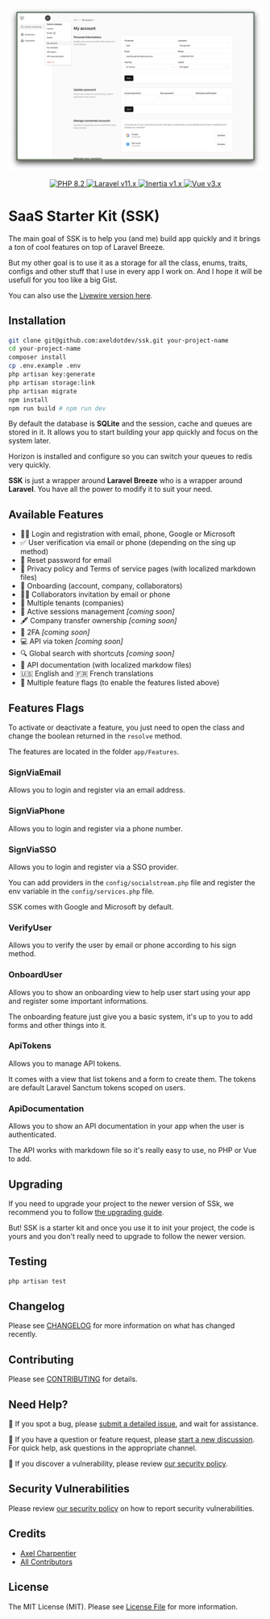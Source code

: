 <p align="center">
    <img src="https://github.com/axeldotdev/ssk/blob/main/.github/header.png" alt="SSK UI Screenshot" />
</p>

<p align="center">
    <a href="https://php.net">
        <img alt="PHP 8.2" src="https://img.shields.io/badge/PHP-8.2-777BB4?style=for-the-badge&logo=php">
    </a>
    <a href="https://laravel.com">
        <img alt="Laravel v11.x" src="https://img.shields.io/badge/Laravel-v11.x-FF2D20?style=for-the-badge&logo=laravel">
    </a>
    <a href="https://inertiajs.com/">
        <img alt="Inertia v1.x" src="https://img.shields.io/badge/Inertia-v1.x-846CEE?style=for-the-badge">
    </a>
    <a href="https://vuejs.org/">
        <img alt="Vue v3.x" src="https://img.shields.io/badge/Vue-v3.x-42B883?style=for-the-badge">
    </a>
</p>

# SaaS Starter Kit (SSK)

The main goal of SSK is to help you (and me) build app quickly and it brings a ton of cool features on top of Laravel Breeze.

But my other goal is to use it as a storage for all the class, enums, traits, configs and other stuff that I use in every app I work on. And I hope it will be usefull for you too like a big Gist.

You can also use the [Livewire version here](https://github.com/axeldotdev/ssk-livewire).

## Installation

```bash
git clone git@github.com:axeldotdev/ssk.git your-project-name
cd your-project-name
composer install
cp .env.example .env
php artisan key:generate
php artisan storage:link
php artisan migrate
npm install
npm run build # npm run dev
```

By default the database is **SQLite** and the session, cache and queues are stored in it. It allows you to start building your app quickly and focus on the system later.

Horizon is installed and configure so you can switch your queues to redis very quickly.

**SSK** is just a wrapper around **Laravel Breeze** who is a wrapper around **Laravel**. You have all the power to modify it to suit your need.

## Available Features

- 🧑‍💻 Login and registration with email, phone, Google or Microsoft
- ✅ User verification via email or phone (depending on the sing up method)
- 🔑 Reset password for email
- 📜 Privacy policy and Terms of service pages (with localized markdown files)
- 🤝 Onboarding (account, company, collaborators)
- 🧑‍💼 Collaborators invitation by email or phone
- 🏁 Multiple tenants (companies)
- 🔬 Active sessions management *[coming soon]*
- 🖋️ Company transfer ownership *[coming soon]*
- 🔐 2FA *[coming soon]*
- 💻 API via token *[coming soon]*
- 🔍 Global search with shortcuts *[coming soon]*
- 📖 API documentation (with localized markdow files)
- 🇺🇸 English and 🇫🇷 French translations
- 🚦 Multiple feature flags (to enable the features listed above)

## Features Flags

To activate or deactivate a feature, you just need to open the class and change the boolean returned in the `resolve` method.

The features are located in the folder `app/Features`.

### SignViaEmail

Allows you to login and register via an email address.

### SignViaPhone

Allows you to login and register via a phone number.

### SignViaSSO

Allows you to login and register via a SSO provider.

You can add providers in the `config/socialstream.php` file and register the env variable in the `config/services.php` file.

SSK comes with Google and Microsoft by default.

### VerifyUser

Allows you to verify the user by email or phone according to his sign method.

### OnboardUser

Allows you to show an onboarding view to help user start using your app and register some important informations.

The onboarding feature just give you a basic system, it's up to you to add forms and other things into it.

### ApiTokens

Allows you to manage API tokens.

It comes with a view that list tokens and a form to create them. The tokens are default Laravel Sanctum tokens scoped on users.

### ApiDocumentation

Allows you to show an API documentation in your app when the user is authenticated.

The API works with markdown file so it's really easy to use, no PHP or Vue to add.

## Upgrading

If you need to upgrade your project to the newer version of SSk, we recommend you to follow [the upgrading guide](UPGRADING.md).

But! SSK is a starter kit and once you use it to init your project, the code is yours and you don't really need to upgrade to follow the newer version.

## Testing

```bash
php artisan test
```

## Changelog

Please see [CHANGELOG](CHANGELOG.md) for more information on what has changed recently.

## Contributing

Please see [CONTRIBUTING](CONTRIBUTING.md) for details.

## Need Help?

🐞 If you spot a bug, please [submit a detailed issue](https://github.com/axeldotdev/ssk/issues/new?assignees=&labels=bug&template=bug_report.md), and wait for assistance.

🤔 If you have a question or feature request, please [start a new discussion](https://github.com/axeldotdev/ssk/discussions/new). For quick help, ask questions in the appropriate channel.

🔐 If you discover a vulnerability, please review [our security policy](../../security/policy).

## Security Vulnerabilities

Please review [our security policy](../../security/policy) on how to report security vulnerabilities.

## Credits

- [Axel Charpentier](https://github.com/axeldotdev)
- [All Contributors](../../contributors)

## License

The MIT License (MIT). Please see [License File](LICENSE.md) for more information.
